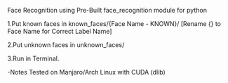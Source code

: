 Face Recognition using Pre-Built face_recognition module for python

1.Put known faces in known_faces/{Face Name - KNOWN}/
  [Rename {} to Face Name for Correct Label Name]
  
2.Put unknown faces in unknown_faces/

3.Run <python fRecognition.py> in Terminal.


-Notes Tested on Manjaro/Arch Linux with CUDA (dlib)
